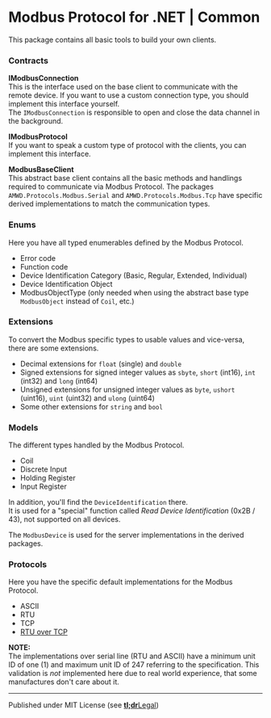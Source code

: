 # Modbus Protocol for .NET | Common

This package contains all basic tools to build your own clients.

### Contracts

**IModbusConnection**    
This is the interface used on the base client to communicate with the remote device.
If you want to use a custom connection type, you should implement this interface yourself.    
The `IModbusConnection` is responsible to open and close the data channel in the background.

**IModbusProtocol**    
If you want to speak a custom type of protocol with the clients, you can implement this interface.

**ModbusBaseClient**    
This abstract base client contains all the basic methods and handlings required to communicate via Modbus Protocol.
The packages `AMWD.Protocols.Modbus.Serial` and `AMWD.Protocols.Modbus.Tcp` have specific derived implementations to match the communication types.


### Enums

Here you have all typed enumerables defined by the Modbus Protocol.

- Error code
- Function code
- Device Identification Category (Basic, Regular, Extended, Individual)
- Device Identification Object
- ModbusObjectType (only needed when using the abstract base type `ModbusObject` instead of `Coil`, etc.)


### Extensions

To convert the Modbus specific types to usable values and vice-versa, there are some extensions.

- Decimal extensions for `float` (single) and `double`
- Signed extensions for signed integer values as `sbyte`, `short` (int16), `int` (int32) and `long` (int64)
- Unsigned extensions for unsigned integer values as `byte`, `ushort` (uint16), `uint` (uint32) and `ulong` (uint64)
- Some other extensions for `string` and `bool`


### Models

The different types handled by the Modbus Protocol.

- Coil
- Discrete Input
- Holding Register
- Input Register

In addition, you'll find the `DeviceIdentification` there.    
It is used for a "special" function called _Read Device Identification_ (0x2B / 43), not supported on all devices.

The `ModbusDevice` is used for the server implementations in the derived packages.


### Protocols

Here you have the specific default implementations for the Modbus Protocol.

- ASCII
- RTU
- TCP
- [RTU over TCP]

**NOTE:**    
The implementations over serial line (RTU and ASCII) have a minimum unit ID of one (1) and maximum unit ID of 247 referring to the specification.
This validation is _not_ implemented here due to real world experience, that some manufactures don't care about it.

---

Published under MIT License (see [**tl;dr**Legal])



[RTU over TCP]: https://www.fernhillsoftware.com/help/drivers/modbus/modbus-protocol.html
[**tl;dr**Legal]: https://www.tldrlegal.com/license/mit-license
